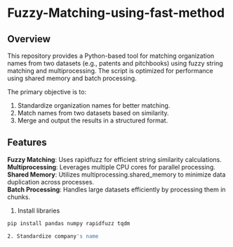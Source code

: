 # Fuzzy-Matching-using-fast-method

## Overview
This repository provides a Python-based tool for matching organization names from two datasets (e.g., patents and pitchbooks) using fuzzy string matching and multiprocessing. The script is optimized for performance using shared memory and batch processing.

The primary objective is to:
1. Standardize organization names for better matching.
2. Match names from two datasets based on similarity.
3. Merge and output the results in a structured format.

## Features
**Fuzzy Matching**: Uses rapidfuzz for efficient string similarity calculations.  
**Multiprocessing**: Leverages multiple CPU cores for parallel processing.  
**Shared Memory**: Utilizes multiprocessing.shared_memory to minimize data duplication across processes.  
**Batch Processing**: Handles large datasets efficiently by processing them in chunks.  

1. Install libraries  
```bash
pip install pandas numpy rapidfuzz tqdm

2. Standardize company's name

